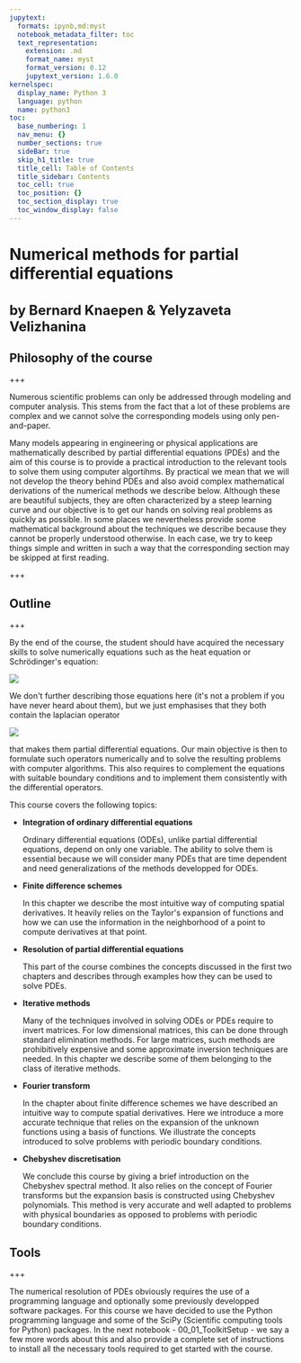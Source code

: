 ```yaml
---
jupytext:
  formats: ipynb,md:myst
  notebook_metadata_filter: toc
  text_representation:
    extension: .md
    format_name: myst
    format_version: 0.12
    jupytext_version: 1.6.0
kernelspec:
  display_name: Python 3
  language: python
  name: python3
toc:
  base_numbering: 1
  nav_menu: {}
  number_sections: true
  sideBar: true
  skip_h1_title: true
  title_cell: Table of Contents
  title_sidebar: Contents
  toc_cell: true
  toc_position: {}
  toc_section_display: true
  toc_window_display: false
---
```



# Numerical methods for partial differential equations

<h1 style="font-size:18pt;  ">by Bernard Knaepen & Yelyzaveta Velizhanina<span class="tocSkip"></span></h1>

## Philosophy of the course

+++

Numerous scientific problems can only be addressed through modeling and computer analysis. This stems from the fact that a lot of these problems are complex and we cannot solve the corresponding models using only pen-and-paper.

Many models appearing in engineering or physical applications are mathematically described by partial differential equations (PDEs) and the aim of this course is to provide a practical introduction to the relevant tools to solve them using computer algortihms. By practical we mean that we will not develop the theory behind PDEs and also avoid complex mathematical derivations of the numerical methods we describe below. Although these are beautiful subjects, they are often characterized by a steep learning curve and our objective is to get our hands on solving real problems as quickly as possible. In some places we nevertheless provide some mathematical background about the techniques we describe because they cannot be properly understood otherwise. In each case, we try to keep things simple and written in such a way that the corresponding section may be skipped at first reading.

+++

## Outline

+++

By the end of the course, the student should have acquired the necessary skills to solve numerically equations such as the heat equation or Schrödinger's equation:  

<img style="display: block; margin-left: auto; margin-right: auto;" src="https://render.githubusercontent.com/render/math?math=%5Cbegin%7Balign*%7D%0A%5Cfrac%7B%5Cpartial%20T(%5Cboldsymbol%20r%2Ct)%7D%7B%5Cpartial%20t%7D%20%20%26%20%3D%20%5Calpha%20%5CDelta%20T(%5Cboldsymbol%20r%2Ct)%2C%20%26%5Chbox%7BHeat%20equation%7D%5C%5C%0Ai%5Chbar%20%5Cfrac%7B%5Cpartial%20%5CPsi(%5Cboldsymbol%20r%2Ct)%7D%7B%5Cpartial%20t%7D%20%26%20%3D%20%5Cleft%5B%20%5Cfrac%7B-%5Chbar%5E2%7D%7B2m%7D%5CDelta%20%2B%20V(%5Cboldsymbol%20r%2Ct)%20%5Cright%5D%5CPsi(%5Cboldsymbol%20r%2Ct)%2C%20%26%5Chbox%7BSchr%C3%B6dinger%20equation%7D%0A%5Cend%7Balign*%7D">

We don't further describing those equations here (it's not a problem if you have never heard about them), but we just emphasises that they both contain the laplacian operator

<img style="display: block; margin-left: auto; margin-right: auto;" src="https://render.githubusercontent.com/render/math?math=%5Cbegin%7Bequation*%7D%0A%20%5CDelta%20%3D%20%5Cfrac%7B%5Cpartial%5E2%7D%7B%5Cpartial%20x%5E2%7D%2B%20%5Cfrac%7B%5Cpartial%5E2%7D%7B%5Cpartial%20y%5E2%7D%2B%20%5Cfrac%7B%5Cpartial%5E2%7D%7B%5Cpartial%20z%5E2%7D%0A%5Cend%7Bequation*%7D%0A">

that makes them partial differential equations. Our main objective is then to formulate such operators numerically and to solve the resulting problems with computer algorithms. This also requires to complement the equations with suitable boundary conditions and to implement them consistently with the differential operators.

This course covers the following topics:

* **Integration of ordinary differential equations**

    Ordinary differential equations (ODEs), unlike partial differential equations, depend on only one variable. The ability to solve them is essential because we will consider many PDEs that are time dependent and need generalizations of the methods developped for ODEs.
    
* **Finite difference schemes**

    In this chapter we describe the most intuitive way of computing spatial derivatives. It heavily relies on the Taylor's expansion of functions and how we can use the information in the neighborhood of a point to compute derivatives at that point.
    
* **Resolution of partial differential equations**

    This part of the course combines the concepts discussed in the first two chapters and describes through examples how they can be used to solve PDEs.
    
* **Iterative methods**
    
    Many of the techniques involved in solving ODEs or PDEs require to invert matrices. For low dimensional matrices, this can be done through standard elimination methods. For large matrices, such methods are prohibitively expensive and some approximate inversion techniques are needed. In this chapter we describe some of them belonging to the class of iterative methods.

* **Fourier transform**
    
    In the chapter about finite difference schemes we have described an intuitive way to compute spatial derivatives. Here we introduce a more accurate technique that relies on the expansion of the unknown functions using a basis of functions. We illustrate the concepts introduced to solve problems with periodic boundary conditions.
    
* **Chebyshev discretisation**
    
    We conclude this course by giving a brief introduction on the Chebyshev spectral method. It also relies on the concept of Fourier transforms but the expansion basis is constructed using Chebyshev polynomials. This method is very accurate and well adapted to problems with physical boundaries as opposed to problems with periodic boundary conditions.


<h2 id="Tools">Tools</h2>

+++

The numerical resolution of PDEs obviously requires the use of a programming language and optionally some previously developped software packages. For this course we have decided to use the Python programming language and some of the SciPy (Scientific computing tools for Python) packages. In the next notebook - 00_01_ToolkitSetup - we say a few more words about this and also provide a complete set of instructions to install all the necessary tools required to get started with the course.
